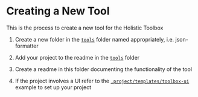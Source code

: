 # Creating a New Tool

This is the process to create a new tool for the Holistic Toolbox

1. Create a new folder in the [`tools`](/tools) folder named appropriately, i.e. json-formatter

2. Add your project to the readme in the [`tools`](/tools) folder

2. Create a readme in this folder documenting the functionality of the tool

3. If the project involves a UI refer to the [`.project/templates/toolbox-ui`](/.project/templates/toolbox-ui) example to set up your project
